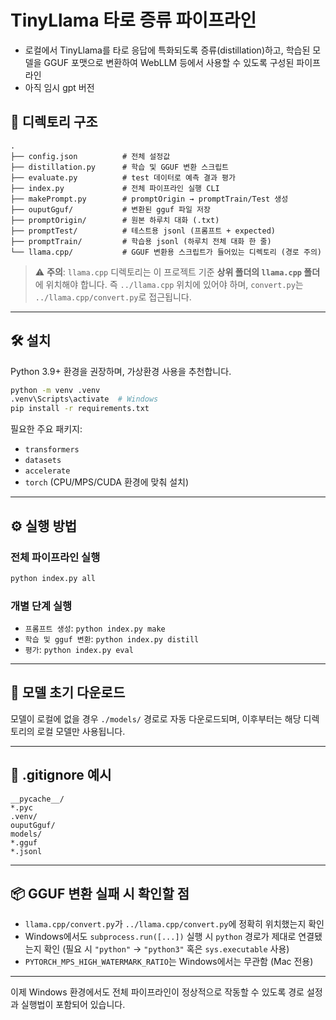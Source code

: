 # TinyLlama 타로 증류 파이프라인

- 로컬에서 TinyLlama를 타로 응답에 특화되도록 증류(distillation)하고, 학습된 모델을 GGUF 포맷으로 변환하여 WebLLM 등에서 사용할 수 있도록 구성된 파이프라인
- 아직 임시 gpt 버전

## 📁 디렉토리 구조

```
.
├── config.json          # 전체 설정값
├── distillation.py      # 학습 및 GGUF 변환 스크립트
├── evaluate.py          # test 데이터로 예측 결과 평가
├── index.py             # 전체 파이프라인 실행 CLI
├── makePrompt.py        # promptOrigin → promptTrain/Test 생성
├── ouputGguf/           # 변환된 gguf 파일 저장
├── promptOrigin/        # 원본 하루치 대화 (.txt)
├── promptTest/          # 테스트용 jsonl (프롬프트 + expected)
├── promptTrain/         # 학습용 jsonl (하루치 전체 대화 한 줄)
└── llama.cpp/           # GGUF 변환용 스크립트가 들어있는 디렉토리 (경로 주의)
```

> ⚠️ **주의**: `llama.cpp` 디렉토리는 이 프로젝트 기준 **상위 폴더의 `llama.cpp` 폴더**에 위치해야 합니다. 즉 `../llama.cpp` 위치에 있어야 하며, `convert.py`는 `../llama.cpp/convert.py`로 접근됩니다.

---

## 🛠 설치

Python 3.9+ 환경을 권장하며, 가상환경 사용을 추천합니다.

```bash
python -m venv .venv
.venv\Scripts\activate  # Windows
pip install -r requirements.txt
```

필요한 주요 패키지:

- `transformers`
- `datasets`
- `accelerate`
- `torch` (CPU/MPS/CUDA 환경에 맞춰 설치)

---

## ⚙️ 실행 방법

### 전체 파이프라인 실행

```bash
python index.py all
```

### 개별 단계 실행

- `프롬프트 생성`: `python index.py make`
- `학습 및 gguf 변환`: `python index.py distill`
- `평가`: `python index.py eval`

---

## 🧠 모델 초기 다운로드

모델이 로컬에 없을 경우 `./models/` 경로로 자동 다운로드되며, 이후부터는 해당 디렉토리의 로컬 모델만 사용됩니다.

---

## 🧾 .gitignore 예시

```gitignore
__pycache__/
*.pyc
.venv/
ouputGguf/
models/
*.gguf
*.jsonl
```

---

## 📦 GGUF 변환 실패 시 확인할 점

- `llama.cpp/convert.py`가 `../llama.cpp/convert.py`에 정확히 위치했는지 확인
- Windows에서도 `subprocess.run([...])` 실행 시 `python` 경로가 제대로 연결됐는지 확인 (필요 시 `"python"` → `"python3"` 혹은 `sys.executable` 사용)
- `PYTORCH_MPS_HIGH_WATERMARK_RATIO`는 Windows에서는 무관함 (Mac 전용)

---

이제 Windows 환경에서도 전체 파이프라인이 정상적으로 작동할 수 있도록 경로 설정과 실행법이 포함되어 있습니다.
